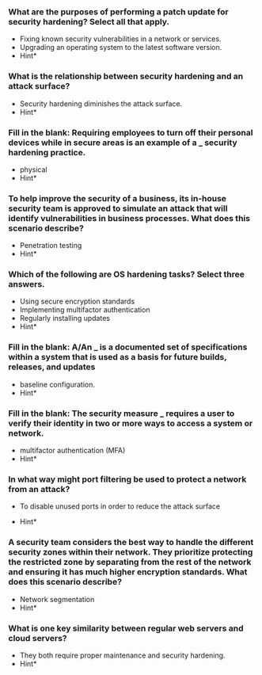 ### What are the purposes of performing a patch update for security hardening? Select all that apply.

- Fixing known security vulnerabilities in a network or services.
- Upgrading an operating system to the latest software version.
- Hint\*

### What is the relationship between security hardening and an attack surface?

- Security hardening diminishes the attack surface.
- Hint\*

### Fill in the blank: Requiring employees to turn off their personal devices while in secure areas is an example of a **\_** security hardening practice.

- physical
- Hint\*

### To help improve the security of a business, its in-house security team is approved to simulate an attack that will identify vulnerabilities in business processes. What does this scenario describe?

- Penetration testing
- Hint\*

### Which of the following are OS hardening tasks? Select three answers.

- Using secure encryption standards
- Implementing multifactor authentication
- Regularly installing updates
- Hint\*

### Fill in the blank: A/An **\_** is a documented set of specifications within a system that is used as a basis for future builds, releases, and updates

- baseline configuration.
- Hint\*

### Fill in the blank: The security measure **\_** requires a user to verify their identity in two or more ways to access a system or network.

- multifactor authentication (MFA)
- Hint\*

### In what way might port filtering be used to protect a network from an attack?

- To disable unused ports in order to reduce the attack surface

- Hint\*

### A security team considers the best way to handle the different security zones within their network. They prioritize protecting the restricted zone by separating from the rest of the network and ensuring it has much higher encryption standards. What does this scenario describe?

- Network segmentation
- Hint\*

### What is one key similarity between regular web servers and cloud servers?

- They both require proper maintenance and security hardening.
- Hint\*
